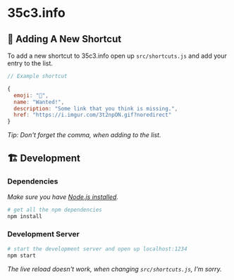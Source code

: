 # 35c3.info

## 🚀 Adding A New Shortcut

To add a new shortcut to 35c3.info open up `src/shortcuts.js` and add your entry to the list.

```js
// Example shortcut

{
  emoji: "💖",
  name: "Wanted!",
  description: "Some link that you think is missing.",
  href: "https://i.imgur.com/3t2npON.gif?noredirect"
}
```

_Tip: Don't forget the comma, when adding to the list._

## 🏗 Development

### Dependencies

_Make sure you have [Node.js installed](https://nodejs.org)._

```sh
# get all the npm dependencies
npm install
```

### Development Server

```sh
# start the development server and open up localhost:1234
npm start
```

_The live reload doesn't work, when changing `src/shortcuts.js`, I'm sorry._
